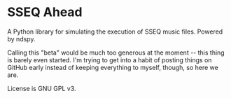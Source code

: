 SSEQ Ahead
==========

A Python library for simulating the execution of SSEQ music files. Powered by ndspy.

Calling this "beta" would be much too generous at the moment -- this thing is barely even started. I'm trying to get into a habit of posting things on GitHub early instead of keeping everything to myself, though, so here we are.

License is GNU GPL v3.
